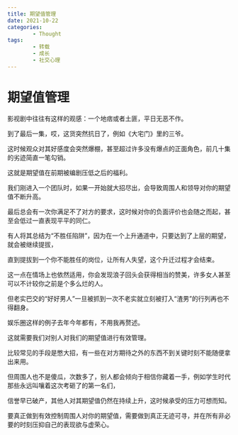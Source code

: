```yaml
---
title: 期望值管理
date: 2021-10-22
categories:
        - Thought
tags:
        - 转载
        - 成长
        - 社交心理
---
```


# 期望值管理

影视剧中往往有这样的观感：一个地痞或者土匪，平日无恶不作。

到了最后一集，哎，这货突然抗日了，例如《大宅门》里的三爷。

这时候观众对其好感度会突然爆棚，甚至超过许多没有爆点的正面角色，前几十集的劣迹简直一笔勾销。

这就是期望值在前期被编剧压低之后的福利。

我们刚进入一个团队时，如果一开始就大招尽出，会导致周围人和领导对你的期望值不断升高。

最后总会有一次你满足不了对方的要求，这时候对你的负面评价也会随之而起，甚至会低过一直表现平平的同仁。

有人将其总结为“不胜任陷阱”，因为在一个上升通道中，只要达到了上层的期望，就会被继续提拔，

直到提拔到一个你不能胜任的岗位，让所有人失望，这个升迁过程才会结束。

这一点在情场上也依然适用，你会发现浪子回头会获得相当的赞美，许多女人甚至可以不计较你之前是个多么烂的人。

但老实巴交的“好好男人”一旦被抓到一次不老实就立刻被打入“渣男”的行列再也不得翻身。

娱乐圈这样的例子去年今年都有，不用我再赘述。

这就需要我们对别人对我们的期望值进行有效管理。

比较常见的手段是憋大招，有一些在对方期待之外的东西不到关键时刻不能随便拿出来用。

但周围人也不是傻瓜，次数多了，别人都会倾向于相信你藏着一手，例如学生时代那些永远叫嚷着这次考砸了的第一名们，

信誉早已破产，其他人对其期望值仍然在持续上升，这时候承受的压力可想而知。

要真正做到有效控制周围人对你的期望值，需要做到真正无迹可寻，并在所有非必要的时刻压抑自己的表现欲与虚荣心。
